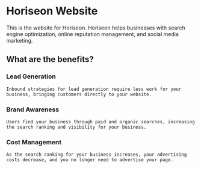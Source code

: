 # Horiseon Website 

This is the website for Horiseon. Horiseon helps businesses with search engine optimization, online reputation management, and social media marketing. 

## What are the benefits?
### Lead Generation
    Inbound strategies for lead generation require less work for your business, bringing customers directly to your website.
### Brand Awareness 
    Users find your business through paid and organic searches, increasing the search ranking and visibility for your business.
### Cost Management 
    As the search ranking for your business increases, your advertising costs decrease, and you no longer need to advertise your page.
